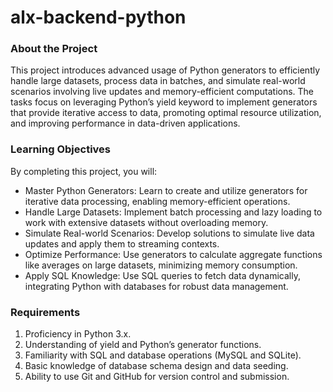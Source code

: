 # alx-backend-python

### About the Project
This project introduces advanced usage of Python generators to efficiently handle large datasets, process data in batches, and simulate real-world scenarios involving live updates and memory-efficient computations. The tasks focus on leveraging Python’s yield keyword to implement generators that provide iterative access to data, promoting optimal resource utilization, and improving performance in data-driven applications.

### Learning Objectives
By completing this project, you will:

* Master Python Generators: Learn to create and utilize generators for iterative data processing, enabling memory-efficient operations.
* Handle Large Datasets: Implement batch processing and lazy loading to work with extensive datasets without overloading memory.
* Simulate Real-world Scenarios: Develop solutions to simulate live data updates and apply them to streaming contexts.
* Optimize Performance: Use generators to calculate aggregate functions like averages on large datasets, minimizing memory consumption.
* Apply SQL Knowledge: Use SQL queries to fetch data dynamically, integrating Python with databases for robust data management.

### Requirements
1. Proficiency in Python 3.x.
2. Understanding of yield and Python’s generator functions.
3. Familiarity with SQL and database operations (MySQL and SQLite).
4. Basic knowledge of database schema design and data seeding.
5. Ability to use Git and GitHub for version control and submission.